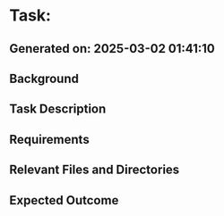# Task: 

## Generated on: 2025-03-02 01:41:10

## Background


## Task Description


## Requirements


## Relevant Files and Directories


## Expected Outcome

